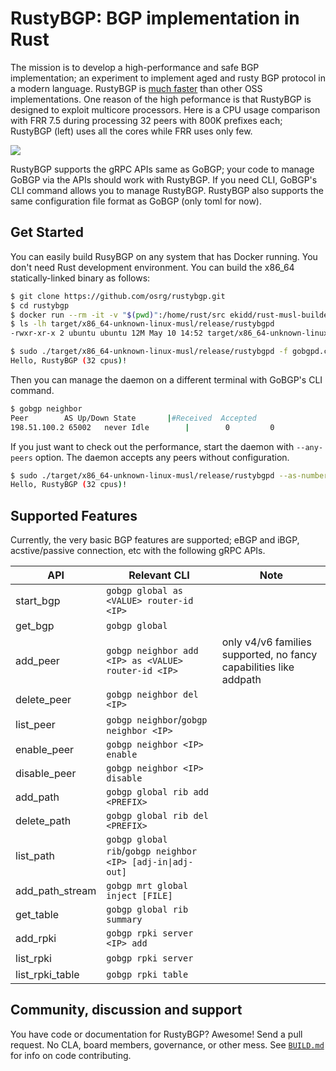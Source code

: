 # RustyBGP: BGP implementation in Rust

The mission is to develop a high-performance and safe BGP implementation; an experiment to implement aged and rusty BGP protocol in a modern language. RustyBGP is [much faster](https://elegantnetwork.github.io/posts/bgp-perf5-1000-internet-neighbors/) than other OSS implementations. One reason of the high peformance is that RustyBGP is designed to exploit multicore processors. Here is a CPU usage comparison with FRR 7.5 during processing 32 peers with 800K prefixes each; RustyBGP (left) uses all the cores while FRR uses only few.

![](.github/assets/htop.gif)

RustyBGP supports the gRPC APIs same as GoBGP; your code to manage GoBGP via the APIs should work with RustyBGP. If you need CLI, GoBGP's CLI command allows you to manage RustyBGP. RustyBGP also supports the same configuration file format as GoBGP (only toml for now).

## Get Started

You can easily build RusyBGP on any system that has Docker running. You don't need Rust development environment. You can build the x86_64 statically-linked binary as follows:

```bash
$ git clone https://github.com/osrg/rustybgp.git
$ cd rustybgp
$ docker run --rm -it -v "$(pwd)":/home/rust/src ekidd/rust-musl-builder cargo build --release
$ ls -lh target/x86_64-unknown-linux-musl/release/rustybgpd
-rwxr-xr-x 2 ubuntu ubuntu 12M May 10 14:52 target/x86_64-unknown-linux-musl/release/rustybgpd
```

```bash
$ sudo ./target/x86_64-unknown-linux-musl/release/rustybgpd -f gobgpd.conf
Hello, RustyBGP (32 cpus)!
```

Then you can manage the daemon on a different terminal with GoBGP's CLI command.

```bash
$ gobgp neighbor
Peer        AS Up/Down State       |#Received  Accepted
198.51.100.2 65002   never Idle        |        0         0
```

If you just want to check out the performance, start the daemon with `--any-peers` option. The daemon accepts any peers without configuration.

```bash
$ sudo ./target/x86_64-unknown-linux-musl/release/rustybgpd --as-number 65001 --router-id 203.0.113.1 --any-peers
Hello, RustyBGP (32 cpus)!
```

## Supported Features

Currently, the very basic BGP features are supported; eBGP and iBGP, acstive/passive connection, etc with the following gRPC APIs.

| API             | Relevant CLI                                               | Note                                                              |
| --------------- | ---------------------------------------------------------- | ----------------------------------------------------------------- |
| start_bgp       | `gobgp global as <VALUE> router-id <IP>`                   |                                                                   |
| get_bgp         | `gobgp global`                                             |                                                                   |
| add_peer        | `gobgp neighbor add <IP> as <VALUE> router-id <IP>`        | only v4/v6 families supported, no fancy capabilities like addpath |
| delete_peer     | `gobgp neighbor del <IP>`                                  |                                                                   |
| list_peer       | `gobgp neighbor`/`gobgp neighbor <IP>`                     |                                                                   |
| enable_peer     | `gobgp neighbor <IP> enable`                               |                                                                   |
| disable_peer    | `gobgp neighbor <IP> disable`                              |                                                                   |
| add_path        | `gobgp global rib add <PREFIX>`                            |                                                                   |
| delete_path     | `gobgp global rib del <PREFIX>`                            |                                                                   |
| list_path       | `gobgp global rib`/`gobgp neighbor <IP> [adj-in\|adj-out]` |                                                                   |
| add_path_stream | `gobgp mrt global inject [FILE]`                           |                                                                   |
| get_table       | `gobgp global rib summary`                                 |                                                                   |
| add_rpki        | `gobgp rpki server <IP> add`                               |                                                                   |
| list_rpki       | `gobgp rpki server`                                        |                                                                   |
| list_rpki_table | `gobgp rpki table`                                         |                                                                   |

## Community, discussion and support

You have code or documentation for RustyBGP? Awesome! Send a pull request. No CLA, board members, governance, or other mess. See [`BUILD.md`](BUILD.md) for info on code contributing.

